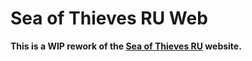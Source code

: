 # Sea of Thieves RU Web

**This is a WIP rework of the [Sea of Thieves RU](https://discord.gg/sotru) website.**